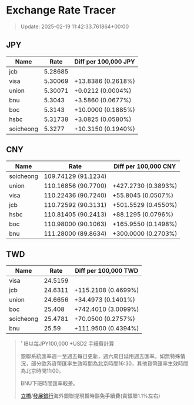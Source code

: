 # Exchange Rate Tracer

> Update: 2025-02-19 11:42:33.761864+00:00

## JPY

| Name      |    Rate | Diff per 100,000 JPY   |
|-----------|---------|------------------------|
| jcb       | 5.28685 |                        |
| visa      | 5.30069 | +13.8386 (0.2618%)     |
| union     | 5.30071 | +0.0212 (0.0004%)      |
| bnu       | 5.3043  | +3.5860 (0.0677%)      |
| boc       | 5.3143  | +10.0000 (0.1885%)     |
| hsbc      | 5.31738 | +3.0825 (0.0580%)      |
| soicheong | 5.3277  | +10.3150 (0.1940%)     |

## CNY

| Name      | Rate                | Diff per 100,000 CNY   |
|-----------|---------------------|------------------------|
| soicheong | 109.74129	(91.1234) |                        |
| union     | 110.16856	(90.7700) | +427.2730 (0.3893%)    |
| visa      | 110.22436	(90.7240) | +55.8045 (0.0507%)     |
| jcb       | 110.72592	(90.3131) | +501.5529 (0.4550%)    |
| hsbc      | 110.81405	(90.2413) | +88.1295 (0.0796%)     |
| boc       | 110.98000	(90.1063) | +165.9550 (0.1498%)    |
| bnu       | 111.28000	(89.8634) | +300.0000 (0.2703%)    |

## TWD

| Name      |    Rate | Diff per 100,000 TWD   |
|-----------|---------|------------------------|
| visa      | 24.5159 |                        |
| jcb       | 24.6311 | +115.2108 (0.4699%)    |
| union     | 24.6656 | +34.4973 (0.1401%)     |
| boc       | 25.408  | +742.4010 (3.0099%)    |
| soicheong | 25.4781 | +70.0500 (0.2757%)     |
| bnu       | 25.59   | +111.9500 (0.4394%)    |


> ¹ IB以每JPY100,000 +USD2 手續費計算
>
> 銀聯系統匯率週一至週五每日更新，週六周日延用週五匯率。如無特殊情況，部分歐系貨幣匯率生效時間為北京時間16:30，其他貨幣匯率生效時間為北京時間11:00。
>
> BNU下班時間匯率較差。
>
> [立橋](https://www.wlbank.com.mo/uploads/ueditor/file/20181211/1544536513900230.pdf)/[發展銀行](https://www.mdb.com.mo/Service_Charges_20230728.pdf)海外銀聯提現暫時豁免手續費(貴銀聯1.1%左右)

